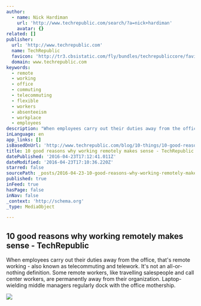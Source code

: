 ```yaml
---
author:
  - name: Nick Hardiman
    url: 'http://www.techrepublic.com/search/?a=nick+hardiman'
    avatar: {}
related: []
publisher:
  url: 'http://www.techrepublic.com'
  name: TechRepublic
  favicon: 'http://tr3.cbsistatic.com/fly/bundles/techrepubliccore/favicon.ico'
  domain: www.techrepublic.com
keywords:
  - remote
  - working
  - office
  - commuting
  - telecommuting
  - flexible
  - workers
  - absenteeism
  - workplace
  - employees
description: "When employees carry out their duties away from the office, that's remote working - also known as telecommuting and telework. It's not an all-or-nothing definition. Some remote workers, like travelling salespeople and call center workers, are permanently away from their organization. Laptop-wielding middle managers regularly dock with the office mothership."
inLanguage: en
app_links: []
isBasedOnUrl: 'http://www.techrepublic.com/blog/10-things/10-good-reasons-why-working-remotely-makes-sense/'
title: 10 good reasons why working remotely makes sense - TechRepublic
datePublished: '2016-04-23T17:12:41.011Z'
dateModified: '2016-04-23T17:10:36.220Z'
starred: false
sourcePath: _posts/2016-04-23-10-good-reasons-why-working-remotely-makes-sense-techrepub.md
published: true
inFeed: true
hasPage: false
inNav: false
_context: 'http://schema.org'
_type: MediaObject

---
```

<article style=""><h1>10 good reasons why working remotely makes sense - TechRepublic</h1><p>When employees carry out their duties away from the office, that's remote working - also known as telecommuting and telework. It's not an all-or-nothing definition. Some remote workers, like travelling salespeople and call center workers, are permanently away from their organization. Laptop-wielding middle managers regularly dock with the office mothership.</p><img src="http://tr1.cbsistatic.com/hub/i/r/2015/01/19/1842aae7-8abe-4074-9ff3-a0b676f2f883/thumbnail/770x578/2c5c2cd4608d2f1c5240f4854537f3bd/startup-593337640.jpg" /></article>